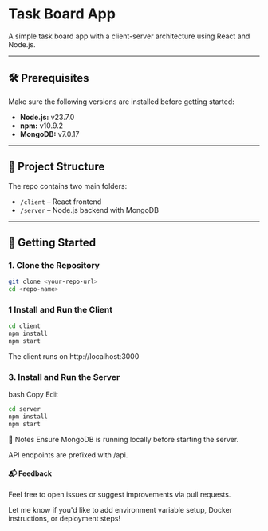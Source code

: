 # Task Board App

A simple task board app with a client-server architecture using React and Node.js.

---

## 🛠 Prerequisites

Make sure the following versions are installed before getting started:

- **Node.js:** v23.7.0  
- **npm:** v10.9.2  
- **MongoDB:** v7.0.17

---

## 📁 Project Structure

The repo contains two main folders:

- `/client` – React frontend
- `/server` – Node.js backend with MongoDB

---

## 🚀 Getting Started

### 1. Clone the Repository

```bash
git clone <your-repo-url>
cd <repo-name>
```

### 1 Install and Run the Client

```bash
cd client
npm install
npm start
```

The client runs on http://localhost:3000

### 3. Install and Run the Server
bash
Copy
Edit


```bash
cd server
npm install
npm start
```

🧾 Notes
Ensure MongoDB is running locally before starting the server.

API endpoints are prefixed with /api.


#### 📬 Feedback

Feel free to open issues or suggest improvements via pull requests.

Let me know if you'd like to add environment variable setup, Docker instructions, or deployment steps!


